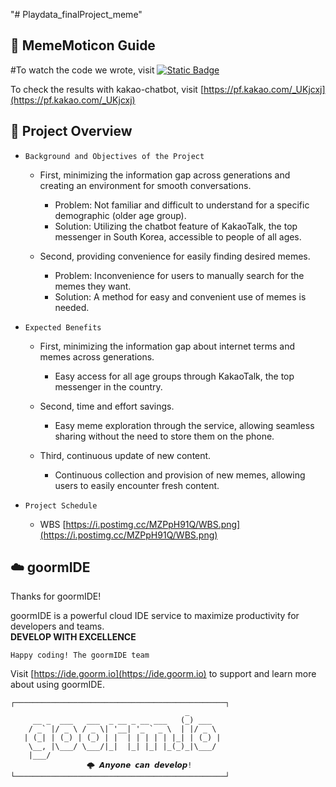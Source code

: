 "# Playdata_finalProject_meme" 



## 🔧 MemeMoticon Guide

#To watch the code we wrote, visit
<a href="https://goor.me/5UmwQNiEXRPhvofXA" rel="nofollow">
<img alt="Static Badge" src="https://img.shields.io/badge/GoormIDE-brightgreen?style=plastic">
</a>

To check the results with kakao-chatbot, visit [https://pf.kakao.com/_UKjcxj](https://pf.kakao.com/_UKjcxj)


## 🚀 Project Overview

* `Background and Objectives of the Project`
	* First, minimizing the information gap across generations and creating an environment for smooth conversations.
        * Problem: Not familiar and difficult to understand for a specific demographic (older age group).
        * Solution: Utilizing the chatbot feature of KakaoTalk, the top messenger in South Korea, accessible to people of all ages.

	* Second, providing convenience for easily finding desired memes.
        * Problem: Inconvenience for users to manually search for the memes they want.
        * Solution: A method for easy and convenient use of memes is needed.

* `Expected Benefits`
    * First, minimizing the information gap about internet terms and memes across generations.
        * Easy access for all age groups through KakaoTalk, the top messenger in the country.

	* Second, time and effort savings.
        * Easy meme exploration through the service, allowing seamless sharing without the need to store them on the phone.

	* Third, continuous update of new content.
        * Continuous collection and provision of new memes, allowing users to easily encounter fresh content.

* `Project Schedule`
    * WBS [https://i.postimg.cc/MZPpH91Q/WBS.png](https://i.postimg.cc/MZPpH91Q/WBS.png)


## ☁️ goormIDE
Thanks for goormIDE!

goormIDE is a powerful cloud IDE service to maximize productivity for developers and teams.  
**DEVELOP WITH EXCELLENCE**  

`Happy coding! The goormIDE team`

Visit [https://ide.goorm.io](https://ide.goorm.io) to support and learn more about using goormIDE.  

```
┌───────────────────────────────────────────────┐
                                       _       
     __ _  ___   ___  _ __ _ __ ___   (_) ___  
    / _` |/ _ \ / _ \| '__| '_ ` _ \  | |/ _ \ 
   | (_| | (_) | (_) | |  | | | | | |_| | (_) |
    \__, |\___/ \___/|_|  |_| |_| |_(_)_|\___/ 
    |___/                                      
			     🌩 𝘼𝙣𝙮𝙤𝙣𝙚 𝙘𝙖𝙣 𝙙𝙚𝙫𝙚𝙡𝙤𝙥!
└───────────────────────────────────────────────┘
```
